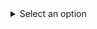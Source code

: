<details>
  <summary>Select an option</summary>
  <table>
    <tr>
      <td><input type="checkbox" id="option1" checked disabled></td>
      <td><label for="option1"> ☑ Option 1</label></td>
    </tr>
    <tr>
      <td><input type="checkbox" id="option2" enabled></td>
      <td><label for="option2">Option 2</label></td>
    </tr>
    <tr>
      <td><input type="checkbox" id="option3" enabled></td>
      <td><label for="option3">Option 3</label></td>
    </tr>
  </table>
</details>
